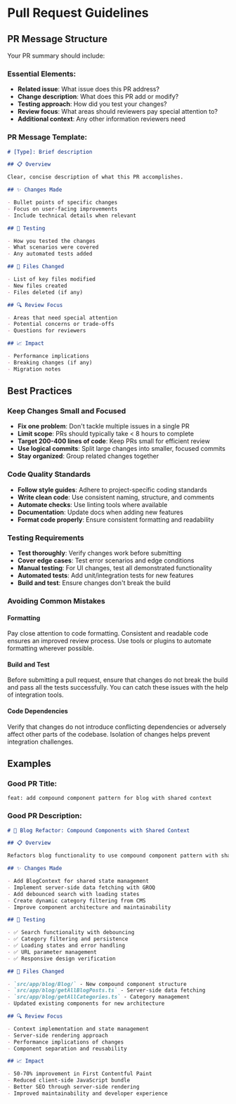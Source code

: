 # Pull Request Guidelines

## PR Message Structure

Your PR summary should include:

### Essential Elements:

- **Related issue**: What issue does this PR address?
- **Change description**: What does this PR add or modify?
- **Testing approach**: How did you test your changes?
- **Review focus**: What areas should reviewers pay special attention to?
- **Additional context**: Any other information reviewers need

### PR Message Template:

```markdown
# [Type]: Brief description

## 📋 Overview

Clear, concise description of what this PR accomplishes.

## ✨ Changes Made

- Bullet points of specific changes
- Focus on user-facing improvements
- Include technical details when relevant

## 🧪 Testing

- How you tested the changes
- What scenarios were covered
- Any automated tests added

## 📁 Files Changed

- List of key files modified
- New files created
- Files deleted (if any)

## 🔍 Review Focus

- Areas that need special attention
- Potential concerns or trade-offs
- Questions for reviewers

## 📈 Impact

- Performance implications
- Breaking changes (if any)
- Migration notes
```

## Best Practices

### Keep Changes Small and Focused

- **Fix one problem**: Don't tackle multiple issues in a single PR
- **Limit scope**: PRs should typically take < 8 hours to complete
- **Target 200-400 lines of code**: Keep PRs small for efficient review
- **Use logical commits**: Split large changes into smaller, focused commits
- **Stay organized**: Group related changes together

### Code Quality Standards

- **Follow style guides**: Adhere to project-specific coding standards
- **Write clean code**: Use consistent naming, structure, and comments
- **Automate checks**: Use linting tools where available
- **Documentation**: Update docs when adding new features
- **Format code properly**: Ensure consistent formatting and readability

### Testing Requirements

- **Test thoroughly**: Verify changes work before submitting
- **Cover edge cases**: Test error scenarios and edge conditions
- **Manual testing**: For UI changes, test all demonstrated functionality
- **Automated tests**: Add unit/integration tests for new features
- **Build and test**: Ensure changes don't break the build

### Avoiding Common Mistakes

#### Formatting

Pay close attention to code formatting. Consistent and readable code ensures an improved review process. Use tools or plugins to automate formatting wherever possible.

#### Build and Test

Before submitting a pull request, ensure that changes do not break the build and pass all the tests successfully. You can catch these issues with the help of integration tools.

#### Code Dependencies

Verify that changes do not introduce conflicting dependencies or adversely affect other parts of the codebase. Isolation of changes helps prevent integration challenges.

## Examples

### Good PR Title:

```
feat: add compound component pattern for blog with shared context
```

### Good PR Description:

```markdown
# 🚀 Blog Refactor: Compound Components with Shared Context

## 📋 Overview

Refactors blog functionality to use compound component pattern with shared context, improving performance through server-side rendering.

## ✨ Changes Made

- Add BlogContext for shared state management
- Implement server-side data fetching with GROQ
- Add debounced search with loading states
- Create dynamic category filtering from CMS
- Improve component architecture and maintainability

## 🧪 Testing

- ✅ Search functionality with debouncing
- ✅ Category filtering and persistence
- ✅ Loading states and error handling
- ✅ URL parameter management
- ✅ Responsive design verification

## 📁 Files Changed

- `src/app/blog/Blog/` - New compound component structure
- `src/app/blog/getAllBlogPosts.ts` - Server-side data fetching
- `src/app/blog/getAllCategories.ts` - Category management
- Updated existing components for new architecture

## 🔍 Review Focus

- Context implementation and state management
- Server-side rendering approach
- Performance implications of changes
- Component separation and reusability

## 📈 Impact

- 50-70% improvement in First Contentful Paint
- Reduced client-side JavaScript bundle
- Better SEO through server-side rendering
- Improved maintainability and developer experience
```
